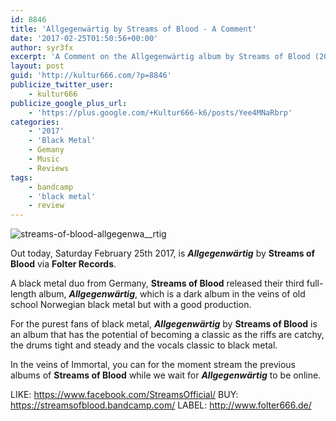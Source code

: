 ```yaml
---
id: 8846
title: 'Allgegenwärtig by Streams of Blood - A Comment'
date: '2017-02-25T01:50:56+00:00'
author: syr3fx
excerpt: 'A Comment on the Allgegenwärtig album by Streams of Blood (2017).'
layout: post
guid: 'http://kultur666.com/?p=8846'
publicize_twitter_user:
    - kultur666
publicize_google_plus_url:
    - 'https://plus.google.com/+Kultur666-k6/posts/Yee4MNaRbrp'
categories:
    - '2017'
    - 'Black Metal'
    - Gemany
    - Music
    - Reviews
tags:
    - bandcamp
    - 'black metal'
    - review
---
```


![streams-of-blood-allgegenwa__rtig](http://localhost:8080/wp-content/uploads/2017/02/streams-of-blood-allgegenwa__rtig.jpg)

Out today, Saturday February 25th 2017, is ***Allgegenwärtig*** by **Streams of Blood** via **Folter Records**.

A black metal duo from Germany, **Streams of Blood** released their third full-length album, ***Allgegenwärtig***, which is a dark album in the veins of old school Norwegian black metal but with a good production.

For the purest fans of black metal, ***Allgegenwärtig*** by **Streams of Blood** is an album that has the potential of becoming a classic as the riffs are catchy, the drums tight and steady and the vocals classic to black metal.

In the veins of Immortal, you can for the moment stream the previous albums of **Streams of Blood** while we wait for ***Allgegenwärtig*** to be online.

LIKE: <https://www.facebook.com/StreamsOfficial/>
BUY: <https://streamsofblood.bandcamp.com/>
LABEL: <http://www.folter666.de/>